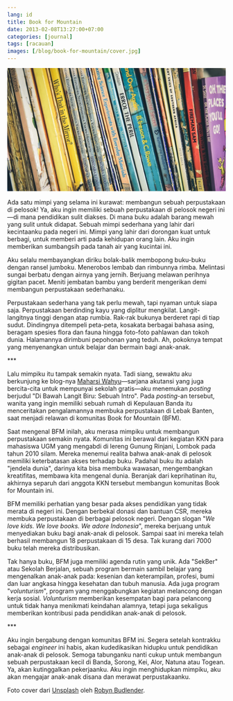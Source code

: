 ```yaml
---
lang: id
title: Book for Mountain
date: 2013-02-08T13:27:00+07:00
categories: [journal]
tags: [racauan]
images: [/blog/book-for-mountain/cover.jpg]
---
```

![Book for Mountain](cover.jpg)

Ada satu mimpi yang selama ini kurawat: membangun sebuah perpustakaan di pelosok! Ya, aku ingin memiliki sebuah perpustakaan di pelosok negeri ini—di mana pendidikan sulit diakses. Di mana buku adalah barang mewah yang sulit untuk didapat. Sebuah mimpi sederhana yang lahir dari kecintaanku pada negeri ini. Mimpi yang lahir dari dorongan kuat untuk berbagi, untuk memberi arti pada kehidupan orang lain. Aku ingin memberikan sumbangsih pada tanah air yang kucintai ini.

Aku selalu membayangkan diriku bolak-balik membopong buku-buku dengan ransel jumboku. Menerobos lembab dan rimbunnya rimba. Melintasi sungai berbatu dengan airnya yang jernih. Berjuang melawan perihnya gigitan pacet. Meniti jembatan bambu yang berderit mengerikan demi membangun perpustakaan sederhanaku.

Perpustakaan sederhana yang tak perlu mewah, tapi nyaman untuk siapa saja. Perpustakaan berdinding kayu yang diplitur mengkilat. Langit-langitnya tinggi dengan atap rumbia. Rak-rak bukunya berderet rapi di tiap sudut. Dindingnya ditempeli peta-peta, kosakata berbagai bahasa asing, beragam spesies flora dan fauna hingga foto-foto pahlawan dan tokoh dunia. Halamannya dirimbuni pepohonan yang teduh. Ah, pokoknya tempat yang menyenangkan untuk belajar dan bermain bagi anak-anak.

\*\*\*

Lalu mimpiku itu tampak semakin nyata. Tadi siang, sewaktu aku berkunjung ke blog-nya [Maharsi Wahyu](http://journalkinchan.blogspot.com/)—sarjana akutansi yang juga bercita-cita untuk mempunyai sekolah gratis—aku menemukan *posting* berjudul "Di Bawah Langit Biru: Sebuah Intro". Pada *posting*-an tersebut, wanita yang ingin memiliki sebuah rumah di Kepulauan Banda itu menceritakan pengalamannya membuka perpustakaan di Lebak Banten, saat menjadi relawan di komunitas Book for Mountain (BFM).

Saat mengenal BFM inilah, aku merasa mimpiku untuk membangun perpustakaan semakin nyata. Komunitas ini berawal dari kegiatan KKN para mahasiswa UGM yang mengabdi di lereng Gunung Rinjani, Lombok pada tahun 2010 silam. Mereka menemui realita bahwa anak-anak di pelosok memiliki keterbatasan akses terhadap buku. Padahal buku itu adalah "jendela dunia", darinya kita bisa membuka wawasan, mengembangkan kreatifitas, membawa kita mengenal dunia. Beranjak dari keprihatinan itu, akhirnya separuh dari anggota KKN tersebut membangun komunitas Book for Mountain ini.

BFM memiliki perhatian yang besar pada akses pendidikan yang tidak merata di negeri ini. Dengan berbekal donasi dan bantuan CSR, mereka membuka perpustakaan di berbagai pelosok negeri. Dengan slogan "*We love kids. We love books. We adore Indonesia*", mereka berjuang untuk menyediakan buku bagi anak-anak di pelosok. Sampai saat ini mereka telah berhasil membangun 18 perpustakaan di 15 desa. Tak kurang dari 7000 buku telah mereka distribusikan.

Tak hanya buku, BFM juga memiliki agenda rutin yang unik. Ada "SekBer" atau Sekolah Berjalan, sebuah program bermain sambil belajar yang mengenalkan anak-anak pada: kesenian dan keterampilan, profesi, bumi dan luar angkasa hingga kesehatan dan tubuh manusia. Ada juga program "*volunturism*", program yang menggabungkan kegiatan melancong dengan kerja sosial. *Volunturism* memberikan kesempatan bagi para pelancong untuk tidak hanya menikmati keindahan alamnya, tetapi juga sekaligus memberikan kontribusi pada pendidikan anak-anak di pelosok.

\*\*\*

Aku ingin bergabung dengan komunitas BFM ini. Segera setelah kontrakku sebagai *engineer* ini habis, akan kudedikasikan hidupku untuk pendidikan anak-anak di pelosok. Semoga tabunganku nanti cukup untuk membangun sebuah perpustakaan kecil di Banda, Sorong, Kei, Alor, Natuna atau Togean. Ya, akan kutinggalkan pekerjaanku. Aku ingin menghidupkan mimpiku, aku akan mengajar anak-anak disana dan merawat perpustakaanku.

Foto cover dari [Unsplash](https://unsplash.com/photos/3jRGSA2IH0c) oleh [Robyn Budlender](https://unsplash.com/@robzy_m).
